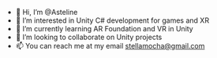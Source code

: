 - 👋 Hi, I’m @Asteline
- 👀 I’m interested in Unity C# development for games and XR
- 🌱 I’m currently learning AR Foundation and VR in Unity
- 💞️ I’m looking to collaborate on Unity projects
- 📫 You can reach me at my email stellamocha@gmail.com

<!---
Asteline/Asteline is a ✨ special ✨ repository because its `README.md` (this file) appears on your GitHub profile.
You can click the Preview link to take a look at your changes.
--->
